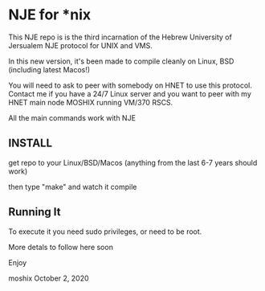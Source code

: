 NJE for *nix
=============



This NJE repo is is the third incarnation of the Hebrew University of Jersualem NJE protocol for UNIX and VMS. 

In this new version, it's been made to compile cleanly on Linux, BSD (including latest Macos!) 

You will need to ask to peer with somebody on HNET to use this protocol. Contact me if you have a 24/7 Linux server and you want to peer with my HNET main node MOSHIX running VM/370 RSCS. 

All the main commands work with NJE



INSTALL
------

get repo to your Linux/BSD/Macos (anything from the last 6-7 years should work)

then type "make" and watch it compile

Running It
----------

To execute it you need sudo privileges, or need to be root. 

More detals to follow here soon




Enjoy

moshix
October 2, 2020
